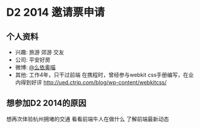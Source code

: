 # D2 2014 邀请票申请

## 个人资料

- 兴趣: 旅游 郊游 交友
- 公司: 平安好房
- 微博: [@么依奥喵](http://weibo.com/talentjeff)
- 其他: 工作4年，只干过前端
        在携程时，曾经参与webkit css手册编写，在业内得到好评 http://ued.ctrip.com/blog/wp-content/webkitcss/

## 想参加D2 2014的原因

想再次体验杭州拥堵的交通
看看前端牛人在做什么
了解前端最新动态
